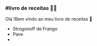 ### #livro de receitas :man_cook:

Olá !Bem vindo ao meu livro de receitas :wave:

- Strogonoff de Frango
- Pave 
- 

